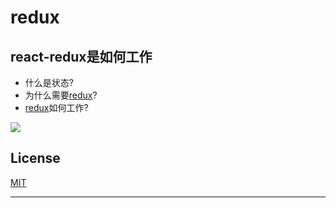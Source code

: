 # redux

## react-redux是如何工作

- 什么是状态?
- 为什么需要[redux][redux]?
- [redux][redux]如何工作?

![](https://github.com/roger-Guo/background-system/blob/master/assets/react-redux.png)

## License
[MIT][MIT]

*******************
[react]:https://github.com/facebook/react
[redux]:http://cn.redux.js.org
[MIT]:https://tldrlegal.com/license/mit-license